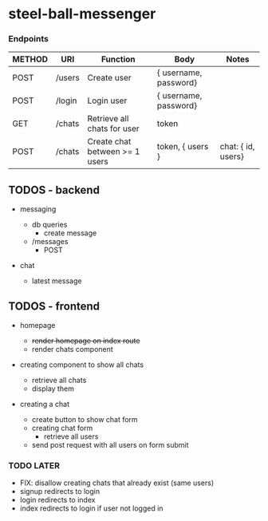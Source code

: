 # steel-ball-messenger

### Endpoints

| METHOD | URI    | Function                       | Body                  | Notes              |
| ------ | ------ | ------------------------------ | --------------------- | ------------------ |
| POST   | /users | Create user                    | { username, password} |                    |
| POST   | /login | Login user                     | { username, password} |                    |
| GET    | /chats | Retrieve all chats for user    | token                 |                    |
| POST   | /chats | Create chat between >= 1 users | token, { users }      | chat: { id, users} |

## TODOS - backend

-   messaging

    -   db queries
        -   create message
    -   /messages
        -   POST

-   chat
    -   latest message

## TODOS - frontend

-   homepage
    -   ~~render homepage on index route~~
    -   render chats component

-   creating component to show all chats

    -   retrieve all chats
    -   display them

-   creating a chat
    -   create button to show chat form
    -   creating chat form
        -   retrieve all users
    -   send post request with all users on form submit

### TODO LATER

-   FIX: disallow creating chats that already exist (same users)
-   signup redirects to login
-   login redirects to index
-   index redirects to login if user not logged in
